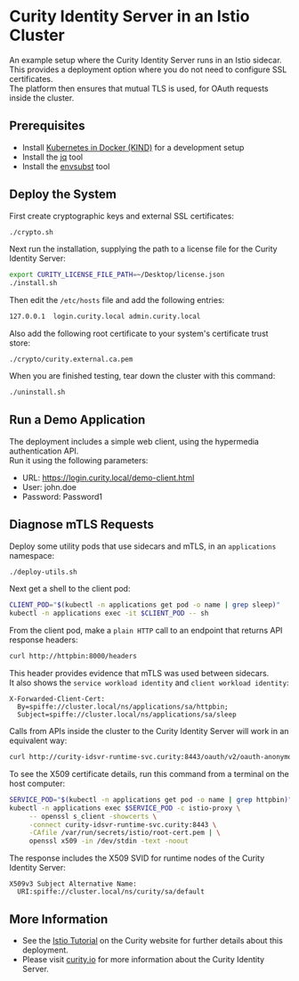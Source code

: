 # Curity Identity Server in an Istio Cluster

An example setup where the Curity Identity Server runs in an Istio sidecar.\
This provides a deployment option where you do not need to configure SSL certificates.\
The platform then ensures that mutual TLS is used, for OAuth requests inside the cluster.

## Prerequisites

- Install [Kubernetes in Docker (KIND)](https://kind.sigs.k8s.io/docs/user/quick-start/) for a development setup
- Install the [jq](https://stedolan.github.io/jq/download/) tool
- Install the [envsubst](https://github.com/a8m/envsubst) tool

## Deploy the System

First create cryptographic keys and external SSL certificates:

```bash
./crypto.sh
```

Next run the installation, supplying the path to a license file for the Curity Identity Server:

```bash
export CURITY_LICENSE_FILE_PATH=~/Desktop/license.json
./install.sh
```

Then edit the `/etc/hosts` file and add the following entries:

```bash
127.0.0.1  login.curity.local admin.curity.local
```

Also add the following root certificate to your system's certificate trust store:

```text
./crypto/curity.external.ca.pem
```

When you are finished testing, tear down the cluster with this command:

```bash
./uninstall.sh
```

## Run a Demo Application

The deployment includes a simple web client, using the hypermedia authentication API.\
Run it using the following parameters:

- URL: https://login.curity.local/demo-client.html
- User: john.doe
- Password: Password1

## Diagnose mTLS Requests

Deploy some utility pods that use sidecars and mTLS, in an `applications` namespace:

```bash
./deploy-utils.sh
```

Next get a shell to the client pod:

```bash
CLIENT_POD="$(kubectl -n applications get pod -o name | grep sleep)"
kubectl -n applications exec -it $CLIENT_POD -- sh
```

From the client pod, make a `plain HTTP` call to an endpoint that returns API response headers:

```bash
curl http://httpbin:8000/headers
```

This header provides evidence that mTLS was used between sidecars.\
It also shows the `service workload identity` and `client workload identity`:

```text
X-Forwarded-Client-Cert: 
  By=spiffe://cluster.local/ns/applications/sa/httpbin; 
  Subject=spiffe://cluster.local/ns/applications/sa/sleep
```

Calls from APIs inside the cluster to the Curity Identity Server will work in an equivalent way:

```bash
curl http://curity-idsvr-runtime-svc.curity:8443/oauth/v2/oauth-anonymous/jwks
```

To see the X509 certificate details, run this command from a terminal on the host computer:

```bash
SERVICE_POD="$(kubectl -n applications get pod -o name | grep httpbin)"
kubectl -n applications exec $SERVICE_POD -c istio-proxy \
     -- openssl s_client -showcerts \
     -connect curity-idsvr-runtime-svc.curity:8443 \
     -CAfile /var/run/secrets/istio/root-cert.pem | \
     openssl x509 -in /dev/stdin -text -noout
```

The response includes the X509 SVID for runtime nodes of the Curity Identity Server:

```text
X509v3 Subject Alternative Name: 
  URI:spiffe://cluster.local/ns/curity/sa/default
```

## More Information

- See the [Istio Tutorial](https://curity.io/resources/learn/istio-demo-installation) on the Curity website for further details about this deployment.
- Please visit [curity.io](https://curity.io/) for more information about the Curity Identity Server.
